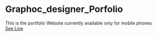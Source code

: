 # Graphoc_designer_Porfolio
This is the portfolio Website currently available only for mobile phones<br>
<a href="https://ganeshparmar.github.io/Graphoc_designer_Porfolio/" target="blank">See Live</a>

